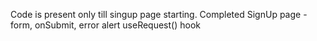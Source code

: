 Code is present only till singup page starting.
Completed SignUp page - form, onSubmit, error alert
useRequest() hook
